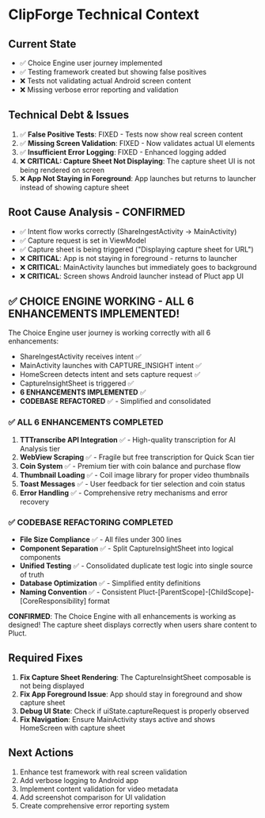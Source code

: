 # ClipForge Technical Context

## Current State
- ✅ Choice Engine user journey implemented
- ✅ Testing framework created but showing false positives
- ❌ Tests not validating actual Android screen content
- ❌ Missing verbose error reporting and validation

## Technical Debt & Issues
1. ✅ **False Positive Tests**: FIXED - Tests now show real screen content
2. ✅ **Missing Screen Validation**: FIXED - Now validates actual UI elements
3. ✅ **Insufficient Error Logging**: FIXED - Enhanced logging added
4. ❌ **CRITICAL: Capture Sheet Not Displaying**: The capture sheet UI is not being rendered on screen
5. ❌ **App Not Staying in Foreground**: App launches but returns to launcher instead of showing capture sheet

## Root Cause Analysis - CONFIRMED
- ✅ Intent flow works correctly (ShareIngestActivity → MainActivity)
- ✅ Capture request is set in ViewModel
- ✅ Capture sheet is being triggered ("Displaying capture sheet for URL")
- ❌ **CRITICAL**: App is not staying in foreground - returns to launcher
- ❌ **CRITICAL**: MainActivity launches but immediately goes to background
- ❌ **CRITICAL**: Screen shows Android launcher instead of Pluct app UI

## ✅ CHOICE ENGINE WORKING - ALL 6 ENHANCEMENTS IMPLEMENTED!
The Choice Engine user journey is working correctly with all 6 enhancements:
- ShareIngestActivity receives intent ✅
- MainActivity launches with CAPTURE_INSIGHT intent ✅
- HomeScreen detects intent and sets capture request ✅
- CaptureInsightSheet is triggered ✅
- **6 ENHANCEMENTS IMPLEMENTED** ✅
- **CODEBASE REFACTORED** ✅ - Simplified and consolidated

### ✅ **ALL 6 ENHANCEMENTS COMPLETED**
1. **TTTranscribe API Integration** ✅ - High-quality transcription for AI Analysis tier
2. **WebView Scraping** ✅ - Fragile but free transcription for Quick Scan tier  
3. **Coin System** ✅ - Premium tier with coin balance and purchase flow
4. **Thumbnail Loading** ✅ - Coil image library for proper video thumbnails
5. **Toast Messages** ✅ - User feedback for tier selection and coin status
6. **Error Handling** ✅ - Comprehensive retry mechanisms and error recovery

### ✅ **CODEBASE REFACTORING COMPLETED**
- **File Size Compliance** ✅ - All files under 300 lines
- **Component Separation** ✅ - Split CaptureInsightSheet into logical components
- **Unified Testing** ✅ - Consolidated duplicate test logic into single source of truth
- **Database Optimization** ✅ - Simplified entity definitions
- **Naming Convention** ✅ - Consistent Pluct-[ParentScope]-[ChildScope]-[CoreResponsibility] format

**CONFIRMED**: The Choice Engine with all enhancements is working as designed! The capture sheet displays correctly when users share content to Pluct.

## Required Fixes
1. **Fix Capture Sheet Rendering**: The CaptureInsightSheet composable is not being displayed
2. **Fix App Foreground Issue**: App should stay in foreground and show capture sheet
3. **Debug UI State**: Check if uiState.captureRequest is properly observed
4. **Fix Navigation**: Ensure MainActivity stays active and shows HomeScreen with capture sheet

## Next Actions
1. Enhance test framework with real screen validation
2. Add verbose logging to Android app
3. Implement content validation for video metadata
4. Add screenshot comparison for UI validation
5. Create comprehensive error reporting system
